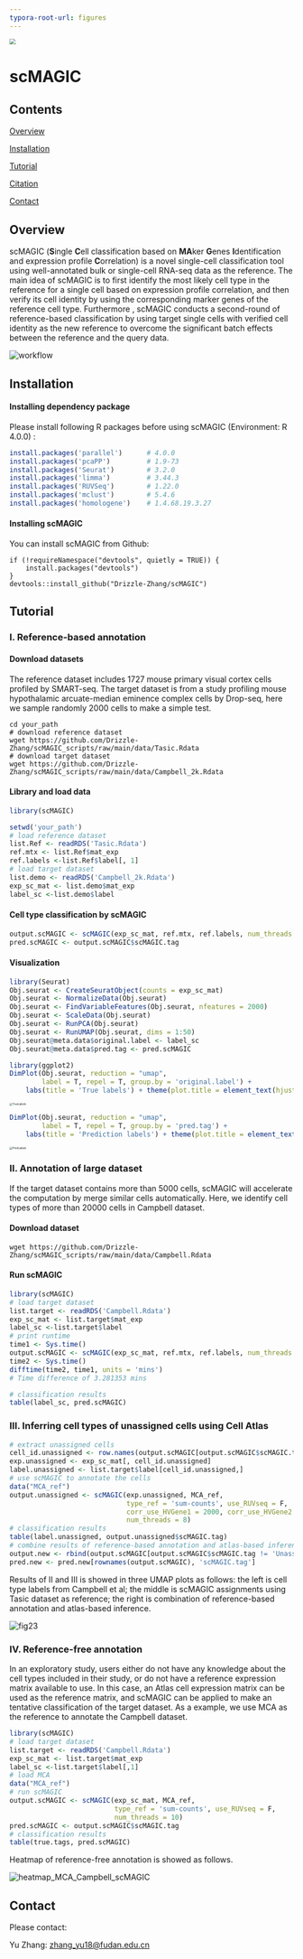 ```yaml
---
typora-root-url: figures
---
```


<img src="https://github.com/Drizzle-Zhang/scMAGIC/raw/main/figures/Logo.png" style="zoom: 67%;" />

# scMAGIC

## Contents

[Overview](#Overview)

[Installation](#Installation)

[Tutorial](#Tutorial)

[Citation]()

[Contact]()

## Overview

scMAGIC (**S**ingle **C**ell classification based on **MA**ker **G**enes **I**dentification and expression profile **C**orrelation) is a novel single-cell classification tool using well-annotated bulk or single-cell RNA-seq data as the reference. The main idea of scMAGIC is to first identify the most likely cell type in the reference for a single cell based on expression profile correlation, and then verify its cell identity by using the corresponding marker genes of the reference cell type. Furthermore , scMAGIC conducts a second-round of reference-based classification by using target single cells with verified cell identity as the new reference to overcome the significant batch effects between the reference and the query data.

![workflow](D:\scRef\github\figures\workflow.png)

## Installation

#### Installing dependency package

Please install following R packages before using scMAGIC (Environment: R 4.0.0) :

```R
install.packages('parallel')      # 4.0.0
install.packages('pcaPP')         # 1.9-73
install.packages('Seurat')        # 3.2.0
install.packages('limma')         # 3.44.3
install.packages('RUVSeq')        # 1.22.0
install.packages('mclust')        # 5.4.6
install.packages('homologene')    # 1.4.68.19.3.27
```

#### Installing scMAGIC

You can install scMAGIC from Github:

```
if (!requireNamespace("devtools", quietly = TRUE)) {
	install.packages("devtools")
}
devtools::install_github("Drizzle-Zhang/scMAGIC")
```

## Tutorial

### Ⅰ. Reference-based annotation

#### Download datasets

The reference dataset includes 1727 mouse primary visual cortex cells profiled by SMART-seq. The target dataset is from a study profiling mouse hypothalamic arcuate-median eminence complex cells by Drop-seq, here we sample randomly 2000 cells to make a simple test.

```shell
cd your_path
# download reference dataset
wget https://github.com/Drizzle-Zhang/scMAGIC_scripts/raw/main/data/Tasic.Rdata
# download target dataset
wget https://github.com/Drizzle-Zhang/scMAGIC_scripts/raw/main/data/Campbell_2k.Rdata
```

#### Library and load data

```R
library(scMAGIC)

setwd('your_path')
# load reference dataset
list.Ref <- readRDS('Tasic.Rdata')
ref.mtx <- list.Ref$mat_exp
ref.labels <-list.Ref$label[, 1]
# load target dataset
list.demo <- readRDS('Campbell_2k.Rdata')
exp_sc_mat <- list.demo$mat_exp
label_sc <-list.demo$label
```

#### Cell type classification by scMAGIC

```R
output.scMAGIC <- scMAGIC(exp_sc_mat, ref.mtx, ref.labels, num_threads = 4)
pred.scMAGIC <- output.scMAGIC$scMAGIC.tag
```

#### Visualization

```R
library(Seurat)
Obj.seurat <- CreateSeuratObject(counts = exp_sc_mat)
Obj.seurat <- NormalizeData(Obj.seurat)
Obj.seurat <- FindVariableFeatures(Obj.seurat, nfeatures = 2000)
Obj.seurat <- ScaleData(Obj.seurat)
Obj.seurat <- RunPCA(Obj.seurat)
Obj.seurat <- RunUMAP(Obj.seurat, dims = 1:50)
Obj.seurat@meta.data$original.label <- label_sc
Obj.seurat@meta.data$pred.tag <- pred.scMAGIC

library(ggplot2)
DimPlot(Obj.seurat, reduction = "umap",
        label = T, repel = T, group.by = 'original.label') +
    labs(title = 'True labels') + theme(plot.title = element_text(hjust = 0.5))
```

<img src="https://github.com/Drizzle-Zhang/scMAGIC/raw/main/figures/TrueLabels.png" alt="TrueLabels" style="zoom: 33%;" />

```R
DimPlot(Obj.seurat, reduction = "umap",
        label = T, repel = T, group.by = 'pred.tag') +
    labs(title = 'Prediction labels') + theme(plot.title = element_text(hjust = 0.5))
```

<img src="https://github.com/Drizzle-Zhang/scMAGIC/raw/main/figures/PredLabels.png" alt="PredLabels" style="zoom:33%;" />

### Ⅱ. Annotation of large dataset

If the target dataset contains more than 5000 cells, scMAGIC will accelerate the computation by merge similar cells automatically. Here, we identify cell types of more than 20000 cells in Campbell dataset.

#### Download dataset

```shell
wget https://github.com/Drizzle-Zhang/scMAGIC_scripts/raw/main/data/Campbell.Rdata
```

#### Run scMAGIC

```R
library(scMAGIC)
# load target dataset 
list.target <- readRDS('Campbell.Rdata')
exp_sc_mat <- list.target$mat_exp
label_sc <-list.target$label
# print runtime
time1 <- Sys.time()
output.scMAGIC <- scMAGIC(exp_sc_mat, ref.mtx, ref.labels, num_threads = 10)
time2 <- Sys.time()
difftime(time2, time1, units = 'mins')
# Time difference of 3.281353 mins

# classification results
table(label_sc, pred.scMAGIC)
```

### Ⅲ. Inferring cell types of unassigned cells using Cell Atlas

```R
# extract unassigned cells
cell_id.unassigned <- row.names(output.scMAGIC[output.scMAGIC$scMAGIC.tag == 'Unassigned',])
exp.unassigned <- exp_sc_mat[, cell_id.unassigned]
label.unassigned <- list.target$label[cell_id.unassigned,]
# use scMAGIC to annotate the cells
data("MCA_ref")
output.unassigned <- scMAGIC(exp.unassigned, MCA_ref,
                             type_ref = 'sum-counts', use_RUVseq = F,
                             corr_use_HVGene1 = 2000, corr_use_HVGene2 = NULL,
                             num_threads = 8)
# classification results
table(label.unassigned, output.unassigned$scMAGIC.tag)
# combine results of reference-based annotation and atlas-based inference
output.new <- rbind(output.scMAGIC[output.scMAGIC$scMAGIC.tag != 'Unassigned',], output.unassigned)
pred.new <- pred.new[rownames(output.scMAGIC), 'scMAGIC.tag']
```

Results of Ⅱ and Ⅲ is showed in three UMAP plots as follows: the left is cell type labels from Campbell et al; the middle is scMAGIC assignments using Tasic dataset as reference; the right is combination of reference-based annotation and atlas-based inference.

![fig23](https://github.com/Drizzle-Zhang/scMAGIC/blob/main/figures/fig23.png)

### Ⅳ. Reference-free annotation

In an exploratory study, users either do not have any knowledge about the cell types included in their study, or do not have a reference expression matrix available to use. In this case, an Atlas cell expression matrix can be used as the reference matrix, and scMAGIC can be applied to make an tentative classification of the target dataset. As a example, we use MCA as the reference to annotate the Campbell dataset.

```R
library(scMAGIC)
# load target dataset 
list.target <- readRDS('Campbell.Rdata')
exp_sc_mat <- list.target$mat_exp
label_sc <-list.target$label[,1]
# load MCA
data("MCA_ref")
# run scMAGIC
output.scMAGIC <- scMAGIC(exp_sc_mat, MCA_ref,
                          type_ref = 'sum-counts', use_RUVseq = F,
                          num_threads = 10)
pred.scMAGIC <- output.scMAGIC$scMAGIC.tag
# classification results
table(true.tags, pred.scMAGIC)
```

Heatmap of reference-free annotation is showed as follows.

![heatmap_MCA_Campbell_scMAGIC](https://github.com/Drizzle-Zhang/scMAGIC/blob/main/figures/heatmap_MCA_Campbell_scMAGIC.png)

## Contact

Please contact: 

Yu Zhang: zhang_yu18@fudan.edu.cn
